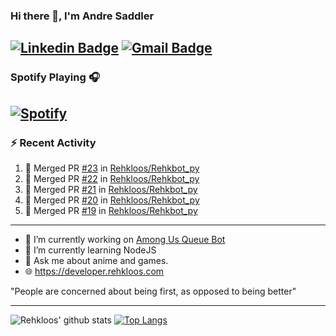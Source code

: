 ### Hi there 👋, I'm Andre Saddler
[![Linkedin Badge](https://img.shields.io/badge/-andrexsaddler-blue?style=flat-square&logo=Linkedin&logoColor=white&link=https://www.linkedin.com/in/andrexsaddler/)](https://www.linkedin.com/in/andrexsaddler/)
[![Gmail Badge](https://img.shields.io/badge/-contact@rehkloos.com-c14438?style=flat-square&logo=Gmail&logoColor=white&link=mailto:contact@rehkloos.com)](mailto:contact@rehkloos.com)
---
### Spotify Playing 🎧

[![Spotify](https://novatorem.rehkloos.vercel.app/api/spotify)](https://open.spotify.com/user/Rehkloos)
---

### :zap: Recent Activity

<!--START_SECTION:activity-->
1. 🎉 Merged PR [#23](https://github.com/Rehkloos/Rehkbot_py/pull/23) in [Rehkloos/Rehkbot_py](https://github.com/Rehkloos/Rehkbot_py)
2. 🎉 Merged PR [#22](https://github.com/Rehkloos/Rehkbot_py/pull/22) in [Rehkloos/Rehkbot_py](https://github.com/Rehkloos/Rehkbot_py)
3. 🎉 Merged PR [#21](https://github.com/Rehkloos/Rehkbot_py/pull/21) in [Rehkloos/Rehkbot_py](https://github.com/Rehkloos/Rehkbot_py)
4. 🎉 Merged PR [#20](https://github.com/Rehkloos/Rehkbot_py/pull/20) in [Rehkloos/Rehkbot_py](https://github.com/Rehkloos/Rehkbot_py)
5. 🎉 Merged PR [#19](https://github.com/Rehkloos/Rehkbot_py/pull/19) in [Rehkloos/Rehkbot_py](https://github.com/Rehkloos/Rehkbot_py)
<!--END_SECTION:activity-->

---

- 🔭 I’m currently working on [Among Us Queue Bot](https://github.com/Rehkloos/queue-bot)
- 🌱 I’m currently learning NodeJS
- 💬 Ask me about anime and games.
- 🌐 https://developer.rehkloos.com

"People are concerned about being first, as opposed to being better"

---
![Rehkloos' github stats](https://github-readme-stats.vercel.app/api?username=Rehkloos&count_private=true)
[![Top Langs](https://github-readme-stats.vercel.app/api/top-langs/?username=Rehkloos&layout=compact)](https://github.com/anuraghazra/github-readme-stats)
